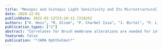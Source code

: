 ```yaml
---
title: "Mesopic and Scotopic Light Sensitivity and Its Microstructural Correlates in Pseudoxanthoma Elasticum"
date: 2020-12-01
publishDate: 2022-02-12T23:10:12.721825Z
authors: ["K. Hess", "M. Gliem", "P. Charbel Issa", "J. Birtel", "P. L. Müller", "L. von der Emde", "P. Herrmann", "F. G. Holz", "M. Pfau"]
publication_types: ["2"]
abstract: "Correlates for Bruch membrane alterations are needed for interventional trials targeting the Bruch membrane in pseudoxanthoma elasticum (PXE). To quantify mesopic and scotopic light sensitivity and identify its microstructural correlates associated with a diseased Bruch membrane in patients with PXE. A prospective, single-center, cross-sectional case-control study was conducted at a tertiary referral center from January 31, 2018, to February 20, 2020. Twenty-two eyes of 22 patients with PXE and 40 eyes of 40 healthy individuals were included. Data analysis was completed March 15, 2020. Mesopic and dark-adapted 2-color fundus-controlled perimetry (microperimetry) and multimodal retinal imaging including spectral-domain optical coherence tomography (SD-OCT) and OCT angiography were performed. Perimetry thresholds were analyzed using mixed models, and structure-function correlation with SD-OCT data was performed using machine learning. Observed dark-adapted cyan sensitivity loss as measure of rod photoreceptor dysfunction, as well as mean absolute error between predicted and observed retinal sensitivity to assess the accuracy of structure-function correlation. Of the 22 patients with PXE included in this study, 15 were women (68%); median age was 56.5 years (interquartile range, 50.4-61.2). These patients exhibited mesopic (estimate, 5.13 dB; 95% CI, 2.89-7.38 dB), dark-adapted cyan (estimate, 9.08 dB; 95% CI, 6.34-11.82 dB), and dark-adapted red (estimate, 7.05 dB; 95% CI, 4.83-9.27 dB) sensitivity losses. This sensitivity loss was also evident in 9 eyes with nonneovascular PXE (mesopic: estimate, 3.21 dB; 95% CI, 1.28-5.14 dB; dark-adapted cyan: 5.93 dB; 95% CI, 3.59-8.27 dB; and dark-adapted red testing: 4.84 dB; 95% CI, 2.88-6.80 dB), showing a distinct centrifugal pattern of sensitivity loss with preserved function toward the periphery. Retinal function could be predicted from microstructure with high accuracy (mean absolute errors, of 4.91 dB for mesopic, 5.44 dB for dark-adapted cyan, and 4.99 dB for dark-adapted red). The machine learning-based analysis highlighted an association of a thinned inner retina and putative separation of the pigment-epithelium-photoreceptor complex with sensitivity loss. In this study, among 22 patients with PXE, those with and without choroidal neovascularization exhibited reductions of retinal sensitivity being most pronounced in dark-adapted cyan testing. This finding suggests that pathologic characteristics of this Bruch membrane disease may be dominated by rod photoreceptor degeneration and/or dysfunction. A putative pigment-epithelium-photoreceptor separation may further impair rod function, while inner retinal abnormalities appear to be correlated with overall dysfunction."
featured: false
publication: "*JAMA Ophthalmol*"
---
```


